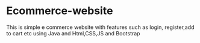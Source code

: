 # Ecommerce-website
This is  simple e commerce website with features such as login, register,add to cart etc using Java and Html,CSS,JS and Bootstrap

